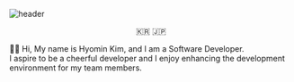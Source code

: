 ![header](https://capsule-render.vercel.app/api?type=waving&color=gradient&height=200&section=header&text=Hello%20world&fontSize=80)
<p align="center">🇰🇷 🇯🇵 </p>
👋🏻  Hi, My name is Hyomin Kim, and I am a Software Developer. <br> 
I aspire to be a cheerful developer and I enjoy enhancing the development environment for my team members.

